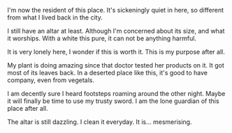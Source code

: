 I'm now the resident of this place. It's sickeningly quiet in here, so different from what I lived back in the city.

I still have an altar at least. Although I'm concerned about its size, and what it worships. With a white this pure, it can not be anything harmful.

It is very lonely here, I wonder if this is worth it. This is my purpose after all.

My plant is doing amazing since that doctor tested her products on it. It got most of its leaves back. In a deserted place like this, it's good to have company, even from vegetals.

I am decently sure I heard footsteps roaming around the other night. Maybe it will finally be time to use my trusty sword. I am the lone guardian of this place after all.

The altar is still dazzling. I clean it everyday. It is... mesmerising.